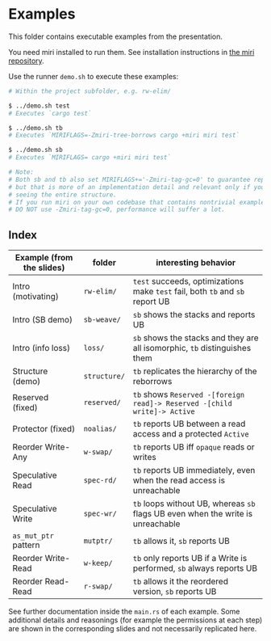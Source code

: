 # Examples

This folder contains executable examples from the presentation.

You need miri installed to run them. See installation instructions in
[the miri repository](https://github.com/rust-lang/miri).

Use the runner `demo.sh` to execute these examples:

```sh
# Within the project subfolder, e.g. rw-elim/

$ ../demo.sh test
# Executes `cargo test`

$ ../demo.sh tb
# Executes `MIRIFLAGS=-Zmiri-tree-borrows cargo +miri miri test`

$ ../demo.sh sb
# Executes `MIRIFLAGS= cargo +miri miri test`

# Note:
# Both sb and tb also set MIRIFLAGS+='-Zmiri-tag-gc=0' to guarantee reproducibility,
# but that is more of an implementation detail and relevant only if you care about
# seeing the entire structure.
# If you run miri on your own codebase that contains nontrivial examples,
# DO NOT use -Zmiri-tag-gc=0, performance will suffer a lot.
```

## Index

|Example (from the slides) |folder       |interesting behavior                                                             |
|--------------------------|-------------|---------------------------------------------------------------------------------|
|Intro (motivating)        |`rw-elim/`   | `test` succeeds, optimizations make `test` fail, both `tb` and `sb` report UB   |
|Intro (SB demo)           |`sb-weave/`  | `sb` shows the stacks and reports UB                                            |
|Intro (info loss)         |`loss/`      | `sb` shows the stacks and they are all isomorphic, `tb` distinguishes them      |
|Structure (demo)          |`structure/` | `tb` replicates the hierarchy of the reborrows                                  |
|Reserved (fixed)          |`reserved/`  | `tb` shows `Reserved -[foreign read]-> Reserved -[child write]-> Active`        |
|Protector (fixed)         |`noalias/`   | `tb` reports UB between a read access and a protected `Active`                  |
|Reorder Write-Any         |`w-swap/`    | `tb` reports UB iff `opaque` reads or writes                                    |
|Speculative Read          |`spec-rd/`   | `tb` reports UB immediately, even when the read access is unreachable           |
|Speculative Write         |`spec-wr/`   | `tb` loops without UB, whereas `sb` flags UB even when the write is unreachable |
|`as_mut_ptr` pattern      |`mutptr/`    | `tb` allows it, `sb` reports UB                                                 |
|Reorder Write-Read        |`w-keep/`    | `tb` only reports UB if a Write is performed, `sb` always reports UB            |
|Reorder Read-Read         |`r-swap/`    | `tb` allows it the reordered version, `sb` reports UB                           |

See further documentation inside the `main.rs` of each example.
Some additional details and reasonings (for example the permissions at each step)
are shown in the corresponding slides and not necessarily replicated here.
